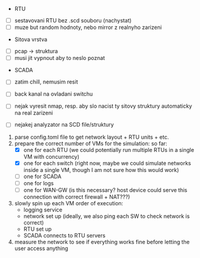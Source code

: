 - RTU
- [ ] sestavovani RTU bez .scd souboru (nachystat)
- [ ] muze but random hodnoty, nebo mirror z realnyho zarizeni
- Sitova vrstva
- [ ] pcap -> struktura
- [ ] musi jit vypnout aby to neslo poznat
- SCADA
- [ ] zatim chill, nemusim resit

- [ ] back kanal na ovladani switchu
- [ ] nejak vyresit nmap, resp. aby slo nacist ty sitovy struktury automaticky na real zarizeni
- [ ] nejakej analyzator na SCD file/struktury

1. parse config.toml file to get network layout + RTU units + etc.
2. prepare the correct number of VMs for the simulation:
    so far:
    - [X] one for each RTU (we could potentially run multiple RTUs in a single VM with concurrency)
    - [X] one for each switch (right now, maybe we could simulate networks inside a single VM, though I am not sure how this would work)
    - [ ] one for SCADA 
    - [ ] one for logs
    - [ ] one for WAN-GW (is this necessary? host device could serve this connection with correct firewall + NAT???)
3. slowly spin up each VM
    order of execution:
    - logging service
    - network set up (ideally, we also ping each SW to check network is correct)
    - RTU set up
    - SCADA connects to RTU servers
4. measure the network to see if everything works fine before letting the user access anything
